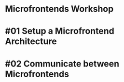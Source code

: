 # Microfrontends Workshop

# #01 Setup a Microfrontend Architecture

# #02 Communicate between Microfrontends
